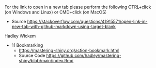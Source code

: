 For the link to open in a new tab please perform the following CTRL+click (on Windows and Linux) or CMD+click (on MacOS)
* Source https://stackoverflow.com/questions/41915571/open-link-in-new-tab-with-github-markdown-using-target-blank

Hadley Wickem
* 11 Bookmarking
  * https://mastering-shiny.org/action-bookmark.html
  * Source Code https://github.com/hadley/mastering-shiny/blob/main/index.Rmd
